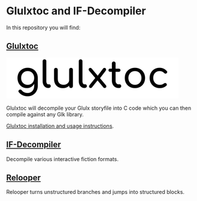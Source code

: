 Glulxtoc and IF-Decompiler
==========================

In this repository you will find:

[Glulxtoc](./glulxtoc)
----------------------

[![Glulxtoc logo](./glulxtoc/glulxtoc-logo.png)](./glulxtoc)

Glulxtoc will decompile your Glulx storyfile into C code which you can then compile against any Glk library.

[Glulxtoc installation and usage instructions](./glulxtoc/README.md).

[IF-Decompiler](./if-decompiler)
--------------------------------

Decompile various interactive fiction formats.

[Relooper](./relooper)
----------------------

Relooper turns unstructured branches and jumps into structured blocks.